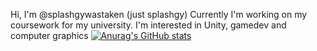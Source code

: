 Hi, I'm @splashgywastaken (just splashgy)
Currently I'm working on my coursework for my university. 
I'm interested in Unity, gamedev and computer graphics
[![Anurag's GitHub stats](https://github-readme-stats.vercel.app/api?username=splashgywastaken&show_icons=true&theme=radical)](https://github.com/anuraghazra/github-readme-stats)
